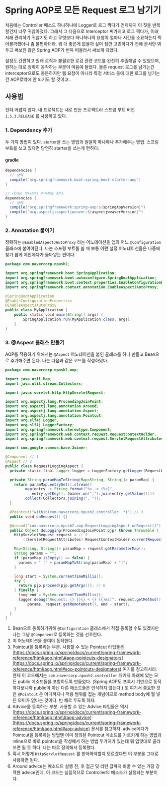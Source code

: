# Spring AOP로 모든 Request 로그 남기기

처음에는 Controller 메소드 하나하나에 Logger로 로그 찍다가 언제까지 이 짓을 반복할건지 너무 귀찮아졌다. 그래서 그 다음으로 Interceptor 써가지고 로그 찍다가, 이래저래 관리하기 귀찮기도 하고 무엇보다 하나하나의 요청이 얼마나 시간을 소요하는지 찍어볼까했더니 좀 불편하더라. 뭐 더 좋은게 없을까 싶어 잠깐 고민하다가 전에 문서만 봐두고 써보진 않은 Spring AOP가 번뜩 떠올라서 써보게 되었다.

설정도 간편하고 원래 로직과 불필요한 로깅 관련 코드를 완전히 추출해낼 수 있었으며, 원하는 대로 정확히 동작하는 부분이 마음에 들었다. 물론 request 로그를 남기는건 interceptor으로도 충분하지만 웹 요청이 아니라 특정 서비스 등에 대한 로그를 남기는건 AOP로밖에 안 되기도 할 것이고..

## 사용법

전혀 어렵지 않다. 내 프로젝트는 새로 만든 프로젝트라 스프링 부트 버전 `1.5.3.RELEASE` 를 사용하고 있다.

### 1. Dependency 추가

두 가지 방법이 있다. starter을 쓰는 방법과 일일히 하나하나 추가해주는 방법. 스프링 부트를 쓰고 있다면 당연히 starter을 쓰는게 편하다.

#### gradle

```groovy
dependencies {
  // 생략
  compile('org.springframework.boot:spring-boot-starter-aop')
}

// 내지는 하나하나 추가해도 된다.
dependencies {
  // 생략
  compile("org.springframework:spring-aop:${springAopVersion}")
  compile("org.aspectj:aspectjweaver:${aspectjweaverVersion}")
}
```

### 2. Annotation 붙이기

정확히는 `@EnabledAspectJAutoProxy` 라는 어노테이션을 앱의 어느 `@Configuration` 클래스에 붙여야된다. 나는 스프링 부트를 쓸 때 보통 이런 설정 어노테이션들은 나중에 찾기 쉽게 메인에다가 몰아넣는 편이다.

```java
package com.navercorp.npush2;

import org.springframework.boot.SpringApplication;
import org.springframework.boot.autoconfigure.SpringBootApplication;
import org.springframework.boot.context.properties.EnableConfigurationProperties;
import org.springframework.context.annotation.EnableAspectJAutoProxy;

@SpringBootApplication
@EnableConfigurationProperties
@EnableAspectJAutoProxy
public class MyApplication {
    public static void main(String[] args) {
        SpringApplication.run(MyApplication.class, args);
    }
}
```

### 3. @Aspect 클래스 만들기

AOP를 적용하기 위해서는 `@Aspect` 어노테이션을 붙인 클래스를 하나 만들고 Bean으로 추가해주면 된다. 나는 다음과 같은 코드를 작성하였다.

```java
package com.navercorp.npush2.aop;

import java.util.Map;
import java.util.stream.Collectors;

import javax.servlet.http.HttpServletRequest;

import org.aspectj.lang.ProceedingJoinPoint;
import org.aspectj.lang.annotation.Around;
import org.aspectj.lang.annotation.Aspect;
import org.aspectj.lang.annotation.Pointcut;
import org.slf4j.Logger;
import org.slf4j.LoggerFactory;
import org.springframework.stereotype.Component;
import org.springframework.web.context.request.RequestContextHolder;
import org.springframework.web.context.request.ServletRequestAttributes;

import com.google.common.base.Joiner;

@Component // 1
@Aspect // 2
public class RequestLoggingAspect {
  private static final Logger logger = LoggerFactory.getLogger(RequestLoggingAspect.class);

  private String paramMapToString(Map<String, String[]> paramMap) {
    return paramMap.entrySet().stream()
        .map(entry -> String.format("%s -> (%s)",
            entry.getKey(), Joiner.on(",").join(entry.getValue())))
        .collect(Collectors.joining(", "));
  }

  @Pointcut("within(com.navercorp.npush2.controller..*)") // 3
  public void onRequest() {}

  @Around("com.navercorp.npush2.aop.RequestLoggingAspect.onRequest()") // 4
  public Object doLogging(ProceedingJoinPoint pjp) throws Throwable {
    HttpServletRequest request = // 5
        ((ServletRequestAttributes) RequestContextHolder.currentRequestAttributes()).getRequest();

    Map<String, String[]> paramMap = request.getParameterMap();
    String params = "";
    if (paramMap.isEmpty() == false) {
      params = " [" + paramMapToString(paramMap) + "]";
    }

    long start = System.currentTimeMillis();
    try {
      return pjp.proceed(pjp.getArgs()); // 6
    } finally {
      long end = System.currentTimeMillis();
      logger.debug("Request: {} {}{} < {} ({}ms)", request.getMethod(), request.getRequestURI(),
          params, request.getRemoteHost(), end - start);
    }
  }
}
```

1. Bean으로 등록하기위해 `@Configuration` 클래스에서 직접 등록할 수도 있겠지만 나는 그냥 `@Component`로 등록하는 것을 선호한다.
2. 이 어노테이션을 붙여야 동작한다.
3. Pointcut을 등록하는 부분. 사용할 수 있는 Pointcut 타입들은 [https://docs.spring.io/spring/docs/current/spring-framework-reference/html/aop.html\#aop-pointcuts-designators](https://docs.spring.io/spring/docs/current/spring-framework-reference/html/aop.html#aop-pointcuts-designators) 여기를 참고하시라. 현재 이 코드에서는 `com.navercorp.npush2.controller` 패키지 아래에 있는 모든 public 메소드들을 포함하도록 만들었다. \(Spring AOP도 프록시 기반으로 동작하다보니까 public이 아닌 다른 메소드들은 인식하지 않는다.\) 또 여기서 중요한 것은 `@Pointcut` 은 어디까지나 적용 범위를 잡는 개념이므로 method body에 뭘 넣든 의미가 없다는 것이다. 빈 채로 두도록 하자.
4. Advice를 등록하는 부분. 사용할 수 있는 Advice 타입들은 역시 [https://docs.spring.io/spring/docs/current/spring-framework-reference/html/aop.html\#aop-advice](https://docs.spring.io/spring/docs/current/spring-framework-reference/html/aop.html#aop-advice) 문서를 참고하자. advice에다가 Pointcut을 등록하는 방법엔 이미 정의된 Pointcut 메소드를 가르키게 하는 방법과 inline으로 바로 pointcut을 작성해서 하는 방법 두가지가 있는데 뭐 입맛대로 골라쓰면 될 듯 하다. 나는 따로 정의해서 등록했다.
5. 혹시 어떻게 `HttpServletRequest` 를 받아와야할지 모르겠다면 이 부분을 그대로 사용하면 된다.
6. Around advice는 메소드의 실행 전, 후 접근 및 리턴 값까지 바꿀 수 있는 가장 강력한 advice인데, 이 코드는 실질적으로 Controller의 메소드가 실행되는 부분이다.

